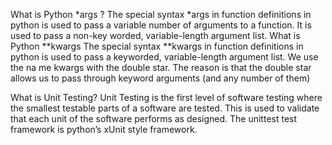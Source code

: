What is Python *args ?
The special syntax *args in function definitions in python is used to pass a variable number of arguments to a function. It is used to pass a non-key worded, variable-length argument list.
What is Python **kwargs
The special syntax **kwargs in function definitions in python is used to pass a keyworded, variable-length argument list. We use the na
me kwargs with the double star. The reason is that the double star allows us to pass through keyword arguments (and any number of them)

What is Unit Testing?
Unit Testing is the first level of software testing where the smallest testable parts of a software are tested. This is used to validate that each unit of the software performs as designed.
The unittest test framework is python’s xUnit style framework.
